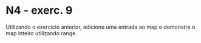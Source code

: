 # N4 - exerc. 9

Utilizando o exercício anterior, adicione uma entrada ao map e demonstre o map inteiro utilizando range.

